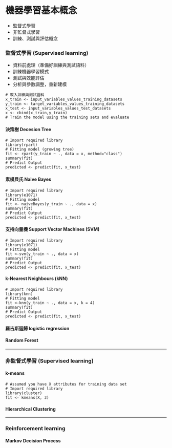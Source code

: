 # 機器學習基本概念

* 監督式學習
* 非監督式學習
* 訓練、測試與評估概念







### 監督式學習 (Supervised learning)

- 資料前處理（準備好訓練與測試語料）
- 訓練機器學習模式
- 測試與效能評估
- 分析與參數調整，重新建模


```
# 載入訓練與測試語料 
x_train <- input_variables_values_training_datasets 
y_train <- target_variables_values_training_datasets 
x_test <- input_variables_values_test_datasets
x <- cbind(x_train,y_train)
# Train the model using the training sets and evaluate
```


#### 決策樹 Decesion Tree
```
# Import required library
library(rpart)
# Fitting model (growing tree)
fit <- rpart(y_train ~ ., data = x, method="class")
summary(fit)
# Predict Output
predicted <- predict(fit, x_test)
```

#### 素樸貝氏 Naive Bayes

```
# Import required library
library(e1071)
# Fitting model
fit <- naiveBayes(y_train ~ ., data = x) 
summary(fit)
# Predict Output
predicted <- predict(fit, x_test)
```


#### 支持向量機 Support Vector Machines (SVM)

```
# Import required library
library(e1071)
# Fitting model
fit <-svm(y_train ~ ., data = x) 
summary(fit)
# Predict Output
predicted <- predict(fit, x_test)
```


#### k-Nearest Neighbours (kNN)

```
# Import required library
library(knn)
# Fitting model
fit <-knn(y_train ~ ., data = x, k = 4) 
summary(fit)
# Predict Output
predicted <- predict(fit, x_test)

```





#### 羅吉斯迴歸 logistic regression



#### Random Forest




---
### 非監督式學習 (Supervised learning)


#### k-means


```
# Assumed you have X attributes for training data set 
# Import required library 
library(cluster) 
fit <- kmeans(X, 3)
```

#### Hierarchical Clustering





---
### Reinforcement learning

#### Markov Decision Process










